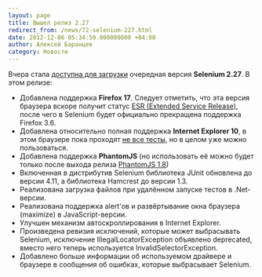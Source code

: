 ```yaml
---
layout: page
title: Вышел релиз 2.27
redirect_from: /news/72-selenium-227.html
date: 2012-12-06 05:34:59.000000000 +04:00
author: Алексей Баранцев
category: Новости
---
```

<p>Вчера стала <a href="http://code.google.com/p/selenium/downloads/list">доступна для загрузки</a> очередная версия <strong>Selenium 2.27</strong>. В этом релизе:</p>
<ul>
<li>Добавлена поддержка <strong>Firefox 17</strong>. Следует отметить, что эта версия браузера вскоре получит статус <a href="http://www.mozilla.org/en-US/firefox/organizations/faq/">ESR (Extended Service Release)</a>, после чего в Selenium будет официально прекращена поддержка Firefox 3.6.</li>
<li>Добавлена относительно полная поддержка <strong>Internet Explorer 10</strong>, в этом браузере пока проходят <a href="http://ci.seleniumhq.org:8080/job/IE%2010%20Java%20Tests/">не все тесты</a>, но в целом уже можно пользоваться.</li>
<li>Добавлена поддержка <strong>PhantomJS</strong> (но использовать её можно будет только после выхода релиза <a href="http://phantomjs.org/release-1.8.html">PhantomJS 1.8</a>)</li>
<li>Включенная в дистрибутив Selenium библиотека JUnit обновлена до версии 4.11, а библиотека Hamcrest до версии 1.3.</li>
<li>Реализована загрузка файлов при удалённом запуске тестов в .Net-версии.</li>
<li>Реализована поддержка alert'ов и развёртывание окна браузера (maximize) в JavaScript-версии.</li>
<li>Улучшен механизм автоскроллирования в Internet Explorer.</li>
<li>Произведена ревизия исключений, которые может выбрасывать Selenium, исключение IllegalLocatorException объявлено deprecated, вместо него теперь используется InvalidSelectorException.</li>
<li>Добавлено больше информации об используемом драйвере и браузере в сообщения об ошибках, которые выбрасывает Selenium.</li>
</ul>
